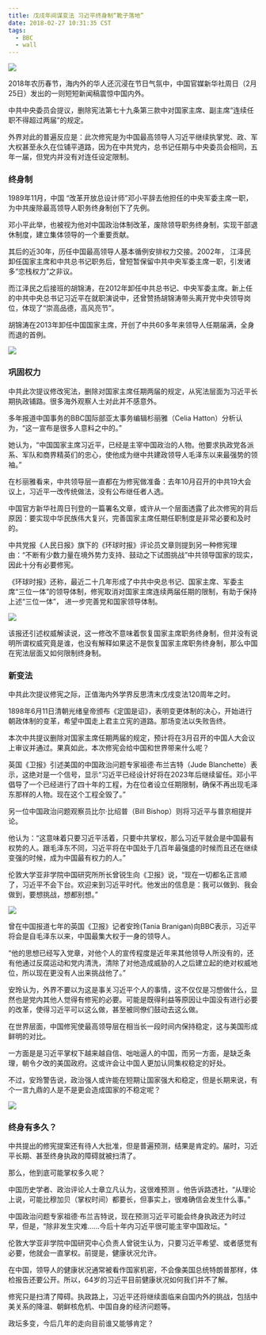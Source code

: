 ```yaml
---
title: 戊戌年间谋变法 习近平终身制“靴子落地”
date: 2018-02-27 10:31:35 CST
tags:
  - BBC
  - wall
---
```



![](https://ichef-1.bbci.co.uk/news/320/cpsprodpb/DC9D/production/_100177465_7bf9d246-cc8c-4b4d-b44e-210bc0ba1296.jpg)

2018年农历春节，海内外的华人还沉浸在节日气氛中，中国官媒新华社周日（2月25日）发出的一则短短新闻稿震惊中国内外。

中共中央委员会提议，删除宪法第七十九条第三款中对国家主席、副主席“连续任职不得超过两届”的规定。

外界对此的普遍反应是：此次修宪是为中国最高领导人习近平继续执掌党、政、军大权甚至永久在位铺平道路，因为在中共党内，总书记任期与中央委员会相同，五年一届，但党内并没有对连任设定限制。

<!-- more -->
### 终身制
1989年11月，中国 “改革开放总设计师”邓小平辞去他担任的中央军委主席一职，为中共废除最高领导人职务终身制创下了先例。

邓小平此举，也被视为他对中国政治体制改革，废除领导职务终身制，实现干部退休制度，建立集体领导的一个重要贡献。

其后的近30年，历任中国最高领导人基本循例安排权力交接。2002年， 江泽民卸任国家主席和中共总书记职务后，曾短暂保留中共中央军委主席一职，引发诸多“恋栈权力”之非议。

而江泽民之后接班的胡锦涛，在2012年卸任中共总书记、中央军委主席。新上任的中共中央总书记习近平在就职演说中，还曾赞扬胡锦涛带头离开党中央领导岗位，体现了“崇高品德，高风亮节”。

胡锦涛在2013年卸任中国国家主席，开创了中共60多年来领导人任期届满，全身而退的首例。


![](https://ichef-1.bbci.co.uk/news/320/cpsprodpb/12ABD/production/_100177467_be610093-961f-4544-adf1-98eae0568f6c.jpg)

### 巩固权力
中共此次提议修改宪法，删除对国家主席任期两届的规定，从宪法层面为习近平长期执政铺路。很多海外观察人士对此并不感意外。

多年报道中国事务的BBC国际部亚太事务编辑杉丽雅（Celia Hatton）分析认为，“这一宣布是很多人意料之中的。”

她认为，“中国国家主席习近平，已经是主宰中国政治的人物。他要求执政党各派系、军队和商界精英们的忠心，使他成为继中共建政领导人毛泽东以来最强势的领袖。”

在杉丽雅看来，中共领导层一直都在为修宪做准备：去年10月召开的中共19大会议上，习近平一改传统做法，没有公布继任者人选。

中国官方新华社周日刊登的一篇署名文章，或许从一个层面透露了此次修宪的背后原因：要实现中华民族伟大复兴，完善国家主席任期任职制度是非常必要和及时的。

中共党报《人民日报》旗下的《环球时报》评论员文章则提到另一种修宪理由：“不断有少数力量在境外势力支持、鼓动之下试图挑战”中共领导国家的现实，因此十分有必要修宪。

《环球时报》还称，最近二十几年形成了中共中央总书记、国家主席、军委主席“三位一体”的领导体制，修宪取消对国家主席连续两届任期的限制，有助于保持上述“三位一体”， 进一步完善党和国家领导体制。


![](https://ichef.bbci.co.uk/news/320/cpsprodpb/9265/production/_100177473_922c44e3-f352-48da-92c2-4d099843e18d.jpg)

该报还引述权威解读说，这一修改不意味着恢复国家主席职务终身制，但并没有说明所谓权威究竟是谁，也没有解释如果这不是恢复国家主席职务终身制，那么中国在宪法层面又如何限制终身制。



### 新变法
中共此次提议修宪之际，正值海内外学界反思清末戊戌变法120周年之时。

1898年6月11日清朝光绪皇帝颁布《定国是诏》，表明变更体制的决心，开始进行朝政体制的变革，希望中国走上君主立宪的道路。那场变法以失败告终。

本次中共提议删除对国家主席任期两届的规定，预计将在3月召开的中国人大会议上审议并通过。果真如此，本次修宪会给中国和世界带来什么呢？

英国《卫报》引述美国的中国政治问题专家祖德·布兰吉特（Jude Blanchette）表示，这绝对是一个信号，显示“习近平已经设计好将在2023年后继续留任。邓小平倡导了一个已经进行了四十年的工程，为在位者设立任期限制，确保不再出现毛泽东那样的人物。现在这个工程全毁了。”

另一位中国政治问题观察员比尔·比绍普（Bill Bishop）则将习近平与普京相提并论。

他认为：“这意味着只要习近平活着，只要中共掌权，那么习近平就会是中国最有权势的人。跟毛泽东不同，习近平将在中国处于几百年最强盛的时候而且还在继续变强的时候，成为中国最有权力的人。”

伦敦大学亚非学院中国研究所所长曾锐生向《卫报》说，“现在一切都名正言顺了，习近平不会下台。欢迎来到习近平时代。他发出的信息是：我可以做到、我会做到，要想挑战，想都别想。”


![](https://ichef.bbci.co.uk/news/320/cpsprodpb/178DD/production/_100177469_181d2719-f347-4d7b-ad5a-27379b84bbd8.jpg)

曾在中国报道七年的英国《卫报》记者安玲(Tania Branigan)向BBC表示，习近平将会是自毛泽东以来，中国最集大权于一身的领导人。

“他的思想已经写入党章，对他个人的宣传程度是近年来其他领导人所没有的，还有他通过反腐运动和党内清洗，清除了对他造成威胁的人之后建立起的绝对权威地位，所以现在更没有人出来挑战他了。”

安玲认为，外界不要以为这是事关习近平个人的事情，这不仅仅是习想做什么，显然也是党内其他人觉得有修宪的必要。可能是既得利益等原因让中国没有进行必要的改革，使得习近平可以这么做，甚至被同僚们鼓动去这么做。

在世界层面，中国修宪使最高领导层在相当长一段时间内保持稳定，这与美国形成鲜明的对比。

一方面是是习近平掌权下越来越自信、咄咄逼人的中国，而另一方面，是缺乏条理，朝令夕改的美国政府。这或许会让中国人更加认同集权稳定的好处。

不过，安玲警告说，政治强人或许能在短期让国家强大和稳定，但是长期来说，有个一言九鼎的人是不是更会造成国家的不稳定呢？


![](https://ichef-1.bbci.co.uk/news/320/cpsprodpb/4445/production/_100177471_7e333e91-be50-4932-a46d-f1cf3f6b13cc.jpg)



### 终身有多久？
中共提出的修宪提案还有待人大批准，但是普遍预测，结果是肯定的。届时，习近平长期、甚至终身执政的障碍就被扫清了。

那么，他到底可能掌权多久呢？

中国历史学者、政治评论人士章立凡认为，这很难预测 。他告诉路透社，“从理论上说，可能比穆加贝（掌权时间）都要长，但事实上，很难确信会发生什么事。”

中国政治问题专家祖德·布兰吉特说，现在预测习近平可能会终身执政还为时过早，但是，“除非发生灾难……今后十年内习近平很可能主宰中国政坛。"

伦敦大学亚非学院中国研究中心负责人曾锐生认为，只要习近平希望、或者感觉有必要，他就会一直掌权。前提是，健康状况允许。

在中国，领导人的健康状况通常被看作国家机密，不会像美国总统特朗普那样，体检报告还要公开。所以，64岁的习近平目前健康状况如何我们并不了解。

修宪只是扫清了障碍。执政路上，习近平还将继续面临来自国内外的挑战，包括中美关系的降温、朝鲜核危机、中国自身的经济问题等。

政坛多变，今后几年的走向目前谁又能够肯定？
